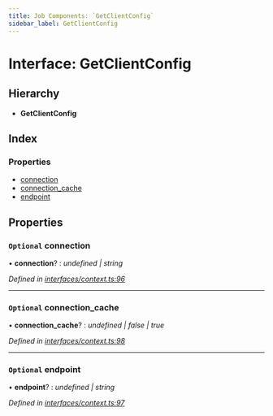 ```yaml
---
title: Job Components: `GetClientConfig`
sidebar_label: GetClientConfig
---
```


# Interface: GetClientConfig

## Hierarchy

* **GetClientConfig**

## Index

### Properties

* [connection](getclientconfig.md#optional-connection)
* [connection_cache](getclientconfig.md#optional-connection_cache)
* [endpoint](getclientconfig.md#optional-endpoint)

## Properties

### `Optional` connection

• **connection**? : *undefined | string*

*Defined in [interfaces/context.ts:96](https://github.com/terascope/teraslice/blob/0ae31df4/packages/job-components/src/interfaces/context.ts#L96)*

___

### `Optional` connection_cache

• **connection_cache**? : *undefined | false | true*

*Defined in [interfaces/context.ts:98](https://github.com/terascope/teraslice/blob/0ae31df4/packages/job-components/src/interfaces/context.ts#L98)*

___

### `Optional` endpoint

• **endpoint**? : *undefined | string*

*Defined in [interfaces/context.ts:97](https://github.com/terascope/teraslice/blob/0ae31df4/packages/job-components/src/interfaces/context.ts#L97)*
